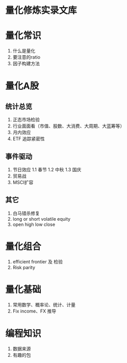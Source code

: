 # 量化修炼实录文库

# 量化常识
1. 什么是量化
2. 要注意的ratio
3. 因子构建方法

# 量化A股
## 统计总览
1. 正态市场检验
2. 行业面面看（市值、股数、大消费、大周期、大蓝筹等）
3. 月内效应
4. ETF 追踪紧密性

## 事件驱动
1. 节日效应
1.1 春节
1.2 中秋
1.3 国庆
2. 贸易战
3. MSCI扩容

## 其它
1. 白马错杀修复
2. long or short volatile equity
3.  open high low close

# 量化组合
1. efficient frontier 及 检验
2. Risk parity

# 量化基础
1. 常用数学、概率论、统计、计量
2. Fix income、FX 推导

# 编程知识
1. 数据来源
2. 有趣的包


